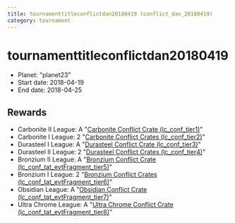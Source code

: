```yaml
---
title: tournamenttitleconflictdan20180419 (conflict_dan_20180419)
category: tournament
---
```

# tournamenttitleconflictdan20180419

  * Planet: "planet23"
  * Start date: 2018-04-19
  * End date: 2018-04-25

## Rewards

  * Carbonite II League: A "[Carbonite Conflict Crate (lc_conf_tier1)](lc_conf_tier1.html)"
  * Carbonite I League: 2 "[Carbonite Conflict Crates (lc_conf_tier2)](lc_conf_tier2.html)"
  * Durasteel I League: A "[Durasteel Conflict Crate (lc_conf_tier3)](lc_conf_tier3.html)"
  * Durasteel II League: 2 "[Durasteel Conflict Crates (lc_conf_tier4)](lc_conf_tier4.html)"
  * Bronzium II League: A "[Bronzium Conflict Crate (lc_conf_tat_evtFragment_tier5)](lc_conf_tat_evtFragment_tier5.html)"
  * Bronzium I League: 2 "[Bronzium Conflict Crates (lc_conf_tat_evtFragment_tier6)](lc_conf_tat_evtFragment_tier6.html)"
  * Obsidian League: A "[Obsidian Conflict Crate (lc_conf_tat_evtFragment_tier7)](lc_conf_tat_evtFragment_tier7.html)"
  * Ultra Chrome League: A "[Ultra Chrome Conflict Crate (lc_conf_tat_evtFragment_tier8)](lc_conf_tat_evtFragment_tier8.html)"
